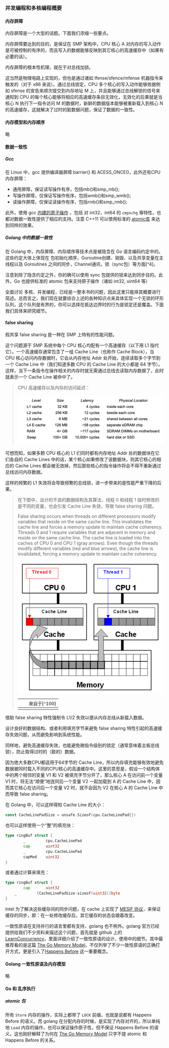 

### 并发编程和多核编程概要

#### 内存屏障

内存屏障是一个大型的话题。下面我们浓缩一些要点。

内存屏障要达到的目的，是保证在 SMP 架构中，CPU 核心 A 对内存的写入动作是可被控制的有序的，而且写入的数据能够反映到其它核心的高速缓存中（如果有必要的话）。

内存屏障的根本性机理，就在于对总线加锁。

这当然是物理电路上实现的，但也是通过诸如 lfense/sfence/mfense 机器指令来触发的（对于 x86 来说）。通过总线锁定，CPU 多个核心的写入动作能够依据例如 sfense 的宣告来顺次提交到内存地址 M 上，并且能够通过总线解锁的信号来通知到 CPU 的每个核心能够将相应的高速缓存条目无效化，无效化的后果就是当核心 N 执行下一指令访问 M 的数据时，新鲜的数据版本能够被重新载入到核心 N 的高速缓存，这就解决了过时的脏数据问题，保证了数据的一致性。





#### 内存模型和内存顺序

略





#### 数据一致性

##### Gcc

在 Linux 中，gcc 提供编译器屏障 barrier() 和 ACESS_ONCE()，此外还有CPU内存屏障：

- 通用屏障，保证读写操作有序，包括mb()和smp_mb();
- 写操作屏障，仅保证写操作有序，包括wmb()和smp_wmb();
- 读操作屏障，仅保证读操作有序，包括rmb()和smp_rmb();

此外，使用 gcc [内建的原子操作](https://gcc.gnu.org/onlinedocs/gcc-4.4.5/gcc/Atomic-Builtins.html) ，包括 对 int32，int64 的 `cmpxchg` 等特性，也都对数据一致性提供了相应的支持。注意 C++11 可以使用标准的 [atomic库](http://en.cppreference.com/w/cpp/atomic) 来达到同样的效果。



##### Golang 中的数据一致性



在 Golang 中，内存屏障、内存顺序等技术点是被隐含在 Go 语言编码约定中的。这些约定大体上体现在 包初始化顺序，Goroutine创建、销毁、以及共享变量在主线程以及 Goroutines 之间的同步，Channel通讯，锁（sync包）等方面[^4]。

注意到除了隐含约定之外，你的确可以使用 sync 包提供的锁来达到同步目的。此外，Go 也提供标准的 atomic 包来支持原子操作（诸如 int32, uint64 等）



全面讨论 多核、并发编程，已经是一整本书的问题，因此这里只能择其概要进行简述。总而言之，我们现在就要综合上述的各种知识点来具体实现一个无锁的环形队列，这个队列是有界的，你可以选择在抵达边界时的行为是锁定还是覆盖。下面我们具体来研究细节。







#### false sharing

假共享 false sharing 是一种在 SMP 上特有的性能问题。

这个问题源于 SMP 系统中每个 CPU 核心均配有一个高速缓存（以下用 L1 指代它）。一个高速缓存通常包含了一组 Cache Line（也称作 Cache Block），当 CPU 核心访问内存数据时，它会从内存地址 Addr 处开始，连续读取多个字节到一个 Cache Line 中（我们知道多数 CPU 的 Cache Line 的大小都是 64 字节）。这样，当下一条指令在操作相关的内存时就无需通过总线去读取内存数据了，此时就表示一个 Cache Line 被命中了。

> CPU 高速缓存以及内存的访问延迟：
>
> ![img](03.smp.assets/20200209163031.png)
>
> 

可想而知，如果多颗 CPU 核心的 L1 们同时都有内存地址 Addr  处的数据块在它们各自的 Cache Lines 中的话，某个核心如果修改了该数据块，则其它核心的相应的 Cache Lines 都会被无效掉，然后那些核心的指令操作将会不得不重新通过总线访问内存数据。

这样的频繁的 L1 失效将会导致频繁的总线锁，进一步带来的是性能严重下降的后果。

> 在下图中，设计的不良的数据结构及其算法，线程 0 和线程 1 级时修改的是不同的变量，也会引发 Cache Line 失效，导致 false sharing 问题。
>
> False sharing occurs when threads on different processors modify variables that reside on the same cache line. This invalidates the cache line and forces a memory update to maintain cache coherency. Threads 0 and 1 require variables that are adjacent in memory and reside on the same cache line. The cache line is loaded into the caches of CPU 0 and CPU 1 (gray arrows). Even though the threads modify different variables (red and blue arrows), the cache line is invalidated, forcing a memory update to maintain cache coherency.
>
> ![img](03.smp.assets/x86-cache-line-false-sharing.gif)
>
> |      |      | 来自于[^100] |
> | ---- | ---- | -----------: |
> |      |      |              |



借助 false sharing 特性强制令 L1/2 失效以便从内存总线从新载入数据。

设计良好的数据结构、或者利用填充字节来避免 false sharing 特性引起的高速缓存失效问题，从而避免影响到系统性能。



同样地，避免高速缓存失效，也能避免微指令级别的锁定（通常意味着主板总线锁），防止取得过时的（脏的）数据。

因为绝大多数CPU都适用于64字节的 Cache Line，所以内存填充能够有效地避免数据被同时载入不同的CPU核心的高速缓存中。这里的意思是，假设一个结构体中的两个相邻的变量 V1 和 V2 被填充字节分开了，那么核心 A 在访问前一个变量 V1 时，将无法“顺便”地连同后一个变量 V2 一起加载到 A 的 Cache Line 中，因而其它核心在访问后一个变量 V2 时，就不会因为 V2 在核心 A 的 Cache Line 中而导致 false sharing。

在 Golang 中，可以这样得知 Cache Line 的大小：

```go
const CacheLinePadSize = unsafe.Sizeof(cpu.CacheLinePad{})
```

也可以这样使用一个“整”的填充块：

```go
type ringBuf struct {
		_         cpu.CacheLinePad
		cap       uint32
		_         cpu.CacheLinePad
		capMod    uint32
}
```

或者通过计算来填充：

```go
type ringBuf struct {
		cap       uint32
    _         [CacheLinePadSize-sizeof(uint32)]byte
}
```



Intel 为了解决这些缓存间的同步问题，在 cache 上实现了 [MESIF 协议](https://en.wikipedia.org/wiki/MESIF_protocol)，来保证缓存的同步，即：在一处修改缓存后，其它缓存的状态会跟着改变。

一致性原语在支持并行的语言里都有支持，golang 也不例外。golang 官方已经提供给我们不少资料来描述这个问题，首先就是 github 上的 [LearnConcurrency](https://github.com/golang/go/wiki/LearnConcurrency)，里面详细介绍了一致性原语的设计、使用中的细节。其中最推荐看的是这篇 [The Go Memory Model](https://golang.org/ref/mem)，不仅列举了不少一致性原语的正确打开方式，更是引入了[Happens Before](https://golang.org/ref/mem#tmp_2) 这一重要概念。



#### Golang 一致性原语及内存模型

略



#### Go 和 乱序执行



##### atomic 包

所有 `Store` 内存的操作，实际上都带了 `LOCK` 前缀，也就是说都有 Happens Before 的语义。而 golang 在分配内存的时候，是实现了内存对齐的，所以单纯地 `Load` 内存的操作，也可以保证操作原子性，但不保证 Happens Before 的语义。这也刚好解释了为何在 [The Go Memory Model](https://golang.org/ref/mem) 只字不提 atomic 和 Happens Before 的关系。

